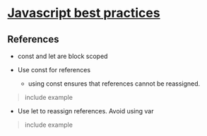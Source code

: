 # [Javascript best practices](./Contents.md)
## References
* const and let are block scoped

* Use const for references
   * using const ensures that references cannot be reassigned. 
> include example

* Use let to reassign references. Avoid using var 
> include example
